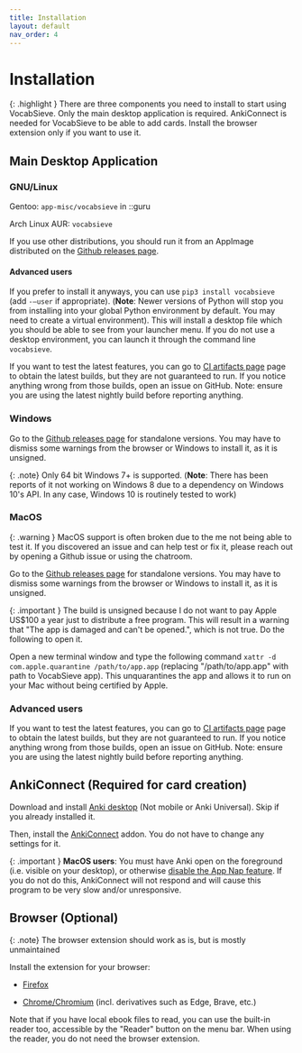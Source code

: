```yaml
---
title: Installation
layout: default
nav_order: 4
---
```


# Installation

{: .highlight }
There are three components you need to install to start using VocabSieve. Only the main desktop application is required. AnkiConnect is needed for VocabSieve to be able to add cards. Install the browser extension only if you want to use it.

## Main Desktop Application

### GNU/Linux

Gentoo: `app-misc/vocabsieve` in ::guru

Arch Linux AUR: `vocabsieve`

If you use other distributions, you should run it from an AppImage distributed on the [Github releases page](https://github.com/FreeLanguageTools/vocabsieve/releases).

#### Advanced users
If you prefer to install it anyways, you can use `pip3 install vocabsieve`  (add `-–user` if appropriate). (**Note**: Newer versions of Python will stop you from installing into your global Python environment by default. You may need to create a virtual environment). This will install a desktop file which you should be able to see from your launcher menu. If you do not use a desktop environment, you can launch it through the command line `vocabsieve`.

If you want to test the latest features, you can go to [CI artifacts page](https://nightly.link/FreeLanguageTools/vocabsieve/workflows/build-binaries/master) page to obtain the latest builds, but they are not guaranteed to run. If you notice anything wrong from those builds, open an issue on GitHub. Note: ensure you are using the latest nightly build before reporting anything.


### Windows

Go to the [Github releases page](https://github.com/FreeLanguageTools/vocabsieve/releases) for standalone versions. You may have to dismiss some warnings from the browser or Windows to install it, as it is unsigned.

{: .note}
Only 64 bit Windows 7+ is supported. (**Note**: There has been reports of it not working on Windows 8 due to a dependency on Windows 10's API. In any case, Windows 10 is routinely tested to work)

### MacOS

{: .warning }
MacOS support is often broken due to the me not being able to test it. If you discovered an issue and can help test or fix it, please reach out by opening a Github issue or using the chatroom.

Go to the [Github releases page](https://github.com/FreeLanguageTools/vocabsieve/releases) for standalone versions. You may have to dismiss some warnings from the browser or Windows to install it, as it is unsigned.

{: .important }
The build is unsigned because I do not want to pay Apple US$100 a year just to distribute a free program. This will result in a warning that "The app is damaged and can't be opened.", which is not true. Do the following to open it.

Open a new terminal window and type the following command
`xattr -d com.apple.quarantine /path/to/app.app` (replacing "/path/to/app.app" with path to VocabSieve app). This unquarantines the app and allows it to run on your Mac without being certified by Apple.

### Advanced users

If you want to test the latest features, you can go to [CI artifacts page](https://nightly.link/FreeLanguageTools/vocabsieve/workflows/build-binaries/master) page to obtain the latest builds, but they are not guaranteed to run. If you notice anything wrong from those builds, open an issue on GitHub. Note: ensure you are using the latest nightly build before reporting anything.

## AnkiConnect (Required for card creation)

Download and install [Anki desktop](https://apps.ankiweb.net/) (Not mobile or Anki Universal). Skip if you already installed it.

Then, install the [AnkiConnect](https://ankiweb.net/shared/info/2055492159) addon. You do not have to change any settings for it.

{: .important }
**MacOS users**: You must have Anki open on the foreground (i.e. visible on your desktop), or otherwise [disable the App Nap feature](https://github.com/FooSoft/anki-connect#notes-for-macos-users). If you do not do this, AnkiConnect will not respond and will cause this program to be very slow and/or unresponsive.

## Browser (Optional)

{: .note}
The browser extension should work as is, but is mostly unmaintained

Install the extension for your browser: 

 - [Firefox](https://addons.mozilla.org/en-GB/firefox/addon/click-copy-sentence/)

 - [Chrome/Chromium](https://chrome.google.com/webstore/detail/click-copy-sentence/klhlkoabjmofmjkhbmelmfnhkbjaohdj) (incl. derivatives such as Edge, Brave, etc.)

Note that if you have local ebook files to read, you can use the built-in reader too, accessible by the "Reader" button on the menu bar. When using the reader, you do not need the browser extension.